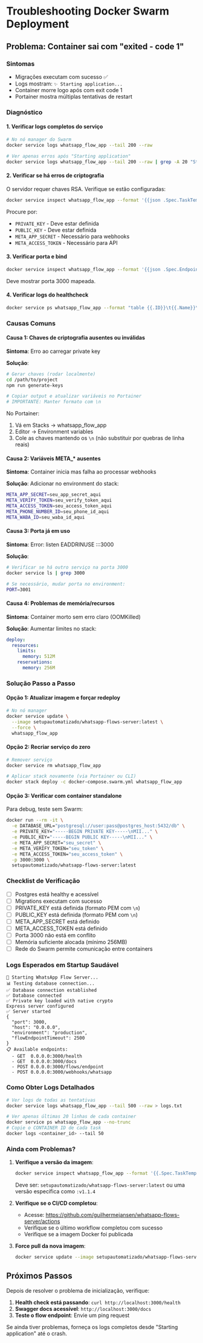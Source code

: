 # Troubleshooting Docker Swarm Deployment

## Problema: Container sai com "exited - code 1"

### Sintomas
- Migrações executam com sucesso ✅
- Logs mostram: `✨ Starting application...`
- Container morre logo após com exit code 1
- Portainer mostra múltiplas tentativas de restart

### Diagnóstico

#### 1. Verificar logs completos do serviço

```bash
# No nó manager do Swarm
docker service logs whatsapp_flow_app --tail 200 --raw

# Ver apenas erros após "Starting application"
docker service logs whatsapp_flow_app --tail 200 --raw | grep -A 20 "Starting application"
```

#### 2. Verificar se há erros de criptografia

O servidor requer chaves RSA. Verifique se estão configuradas:

```bash
docker service inspect whatsapp_flow_app --format '{{json .Spec.TaskTemplate.ContainerSpec.Env}}' | jq
```

Procure por:
- `PRIVATE_KEY` - Deve estar definida
- `PUBLIC_KEY` - Deve estar definida
- `META_APP_SECRET` - Necessário para webhooks
- `META_ACCESS_TOKEN` - Necessário para API

#### 3. Verificar porta e bind

```bash
docker service inspect whatsapp_flow_app --format '{{json .Spec.EndpointSpec.Ports}}'
```

Deve mostrar porta 3000 mapeada.

#### 4. Verificar logs do healthcheck

```bash
docker service ps whatsapp_flow_app --format "table {{.ID}}\t{{.Name}}\t{{.CurrentState}}\t{{.Error}}"
```

### Causas Comuns

#### Causa 1: Chaves de criptografia ausentes ou inválidas

**Sintoma**: Erro ao carregar private key

**Solução**:
```bash
# Gerar chaves (rodar localmente)
cd /path/to/project
npm run generate-keys

# Copiar output e atualizar variáveis no Portainer
# IMPORTANTE: Manter formato com \n
```

No Portainer:
1. Vá em Stacks → whatsapp_flow_app
2. Editor → Environment variables
3. Cole as chaves mantendo os `\n` (não substituir por quebras de linha reais)

#### Causa 2: Variáveis META_* ausentes

**Sintoma**: Container inicia mas falha ao processar webhooks

**Solução**: Adicionar no environment do stack:
```bash
META_APP_SECRET=seu_app_secret_aqui
META_VERIFY_TOKEN=seu_verify_token_aqui
META_ACCESS_TOKEN=seu_access_token_aqui
META_PHONE_NUMBER_ID=seu_phone_id_aqui
META_WABA_ID=seu_waba_id_aqui
```

#### Causa 3: Porta já em uso

**Sintoma**: Error: listen EADDRINUSE :::3000

**Solução**:
```bash
# Verificar se há outro serviço na porta 3000
docker service ls | grep 3000

# Se necessário, mudar porta no environment:
PORT=3001
```

#### Causa 4: Problemas de memória/recursos

**Sintoma**: Container morto sem erro claro (OOMKilled)

**Solução**: Aumentar limites no stack:
```yaml
deploy:
  resources:
    limits:
      memory: 512M
    reservations:
      memory: 256M
```

### Solução Passo a Passo

#### Opção 1: Atualizar imagem e forçar redeploy

```bash
# No nó manager
docker service update \
  --image setupautomatizado/whatsapp-flows-server:latest \
  --force \
  whatsapp_flow_app
```

#### Opção 2: Recriar serviço do zero

```bash
# Remover serviço
docker service rm whatsapp_flow_app

# Aplicar stack novamente (via Portainer ou CLI)
docker stack deploy -c docker-compose.swarm.yml whatsapp_flow_app
```

#### Opção 3: Verificar com container standalone

Para debug, teste sem Swarm:

```bash
docker run --rm -it \
  -e DATABASE_URL="postgresql://user:pass@postgres_host:5432/db" \
  -e PRIVATE_KEY="-----BEGIN PRIVATE KEY-----\nMII..." \
  -e PUBLIC_KEY="-----BEGIN PUBLIC KEY-----\nMII..." \
  -e META_APP_SECRET="seu_secret" \
  -e META_VERIFY_TOKEN="seu_token" \
  -e META_ACCESS_TOKEN="seu_access_token" \
  -p 3000:3000 \
  setupautomatizado/whatsapp-flows-server:latest
```

### Checklist de Verificação

- [ ] Postgres está healthy e acessível
- [ ] Migrations executam com sucesso
- [ ] PRIVATE_KEY está definida (formato PEM com `\n`)
- [ ] PUBLIC_KEY está definida (formato PEM com `\n`)
- [ ] META_APP_SECRET está definido
- [ ] META_ACCESS_TOKEN está definido
- [ ] Porta 3000 não está em conflito
- [ ] Memória suficiente alocada (mínimo 256MB)
- [ ] Rede do Swarm permite comunicação entre containers

### Logs Esperados em Startup Saudável

```
🚀 Starting WhatsApp Flow Server...
📊 Testing database connection...
✅ Database connection established
✅ Database connected
✅ Private key loaded with native crypto
Express server configured
✅ Server started
{
  "port": 3000,
  "host": "0.0.0.0",
  "environment": "production",
  "flowEndpointTimeout": 2500
}
📋 Available endpoints:
  - GET  0.0.0.0:3000/health
  - GET  0.0.0.0:3000/docs
  - POST 0.0.0.0:3000/flows/endpoint
  - POST 0.0.0.0:3000/webhooks/whatsapp
```

### Como Obter Logs Detalhados

```bash
# Ver logs de todas as tentativas
docker service logs whatsapp_flow_app --tail 500 --raw > logs.txt

# Ver apenas últimas 20 linhas de cada container
docker service ps whatsapp_flow_app --no-trunc
# Copie o CONTAINER ID de cada task
docker logs <container_id> --tail 50
```

### Ainda com Problemas?

1. **Verifique a versão da imagem**:
   ```bash
   docker service inspect whatsapp_flow_app --format '{{.Spec.TaskTemplate.ContainerSpec.Image}}'
   ```
   
   Deve ser: `setupautomatizado/whatsapp-flows-server:latest` ou uma versão específica como `:v1.1.4`

2. **Verifique se o CI/CD completou**:
   - Acesse: https://github.com/guilhermejansen/whatsapp-flows-server/actions
   - Verifique se o último workflow completou com sucesso
   - Verifique se a imagem Docker foi publicada

3. **Force pull da nova imagem**:
   ```bash
   docker service update --image setupautomatizado/whatsapp-flows-server:latest --force whatsapp_flow_app
   ```

## Próximos Passos

Depois de resolver o problema de inicialização, verifique:

1. **Health check está passando**: `curl http://localhost:3000/health`
2. **Swagger docs acessível**: `http://localhost:3000/docs`
3. **Teste o flow endpoint**: Envie um ping request

Se ainda tiver problemas, forneça os logs completos desde "Starting application" até o crash.
